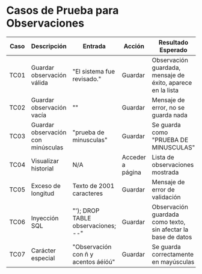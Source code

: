 # Casos de Prueba para Observaciones

| Caso | Descripción | Entrada | Acción | Resultado Esperado |
|------|-------------|---------|--------|-------------------|
| TC01 | Guardar observación válida | "El sistema fue revisado." | Guardar | Observación guardada, mensaje de éxito, aparece en la lista |
| TC02 | Guardar observación vacía | "" | Guardar | Mensaje de error, no se guarda nada |
| TC03 | Guardar observación con minúsculas | "prueba de minusculas" | Guardar | Se guarda como "PRUEBA DE MINUSCULAS" |
| TC04 | Visualizar historial | N/A | Acceder a página | Lista de observaciones mostrada |
| TC05 | Exceso de longitud | Texto de 2001 caracteres | Guardar | Mensaje de error de validación |
| TC06 | Inyección SQL | "'); DROP TABLE observaciones; --" | Guardar | Observación guardada como texto, sin afectar la base de datos |
| TC07 | Carácter especial | "Observación con ñ y acentos áéíóú" | Guardar | Se guarda correctamente en mayúsculas |
